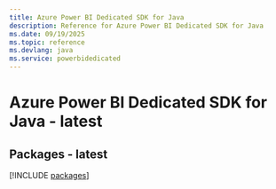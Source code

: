 ```yaml
---
title: Azure Power BI Dedicated SDK for Java
description: Reference for Azure Power BI Dedicated SDK for Java
ms.date: 09/19/2025
ms.topic: reference
ms.devlang: java
ms.service: powerbidedicated
---
```

# Azure Power BI Dedicated SDK for Java - latest
## Packages - latest
[!INCLUDE [packages](power-bi-dedicated-index.md)]